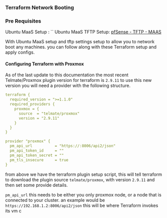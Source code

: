### Terraform Network Booting

### Pre Requisites

Ubuntu MaaS Setup : ``
Ubuntu MaaS TFTP Setup: [pfSense - TFTP - MAAS](pfSense%20-%20TFTP%20-%20MAAS.md)

With Ubuntu MaaS setup and tftp settings setup to allow you to network boot any machines. you can follow along with these Terraform setup and apply configs. 

#### Configuring Terraform with Proxmox

As of the last update to this documentation the most recent Telmate/Proxmox plugin version for terraform is `2.9.11` to use this new version you will need a provider with the following structure.

```yml
terraform {
  required_version = ">=1.1.0"
  required_providers {
    proxmox = {
      source  = "telmate/proxmox"
      version = "2.9.11"
    }
  }
}

provider "proxmox" {
  pm_api_url          = "https://:8006/api2/json"
  pm_api_token_id     = ""
  pm_api_token_secret = ""
  pm_tls_insecure     = true
}
```

from above we have the terraform plugin setup script, this will tell terraform to download the plugin source `telmate/proxmox`, with version `2.9.11` and then set some provide details.

`pm_api_url` this needs to be either you only proxmox node, or a node that is connected to your cluster. an example would be `https://192.168.1.2:8006/api2/json` this will be where Terraform invokes its vm c